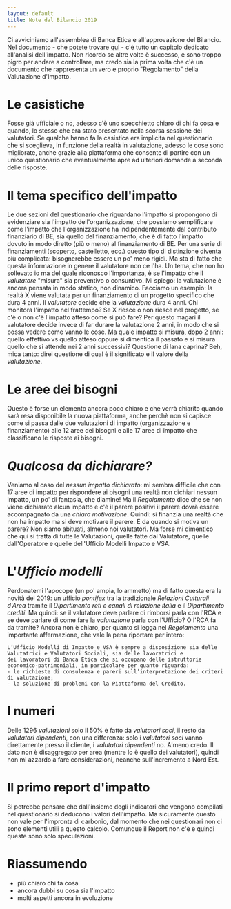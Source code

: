```yaml
---
layout: default
title: Note dal Bilancio 2019
---
```

Ci avviciniamo all'assemblea di Banca Etica e all'approvazione del Bilancio.
Nel documento - che potete trovare [qui](http://partecipazione.bancaetica.it/media/files/assemblea-25/BancaEtica_Integrato_completo_singole.pdf) -
c'è tutto un capitolo dedicato all'analisi dell'impatto.
Non ricordo se altre volte è successo, e sono troppo pigro per andare a controllare, ma credo sia la prima volta che c'è un 
documento che rappresenta un vero e proprio "Regolamento" della Valutazione d'Impatto.

# Le casistiche
Fosse già ufficiale o no, adesso c'è uno specchietto chiaro di chi fa cosa e quando, lo stesso che era stato presentato nella scorsa 
sessione dei valutatori. Se qualche hanno fa la casistica era implicita nel questionario che si sceglieva, in funzione della realtà in 
valutazione, adesso le cose sono migliorate, anche grazie alla piattaforma che consente di partire con un unico questionario che 
eventualmente apre ad ulteriori domande a seconda delle risposte.


# Il tema specifico dell'impatto
Le due sezioni del questionario che riguardano l'impatto si propongono di evidenziare sia l'impatto dell'organizzazione, che possiamo 
semplificare come l'impatto che l'organizzazione ha indipendentemente dal contributo finanziario di BE, sia quello del finanziamento, che è 
di fatto l'impatto dovuto in modo diretto (più o meno) al finanziamento di BE.
Per una serie di finanziamenti (scoperto, castelletto, ecc.) questo tipo di distinzione diventa più complicata: bisognerebbe essere un po' meno 
rigidi. Ma sta di fatto che questa informazione in genere il valutatore non ce l'ha.
Un tema, che non ho sollevato io ma del quale riconosco l'importanza, è se l'impatto che il _valutatore_ "misura" sia preventivo o consuntivo.
Mi spiego: la valutazione è ancora pensata in modo statico, non dinamico.
Facciamo un esempio: la realtà X viene valutata per un finanziamento di un progetto specifico che dura 4 anni. Il _valutatore_ decide che 
la _valutazione_ dura 4 anni. Chi monitora l'impatto nel frattempo? Se X riesce o non riesce nel progetto, se c'è o non c'è l'impatto atteso
come si può fare? Per questo magari il valutatore decide invece di far durare la valutazione 2 anni, in modo che si possa vedere come vanno le cose. 
Ma quale impatto si misura, dopo 2 anni: quello effettivo vs quello atteso oppure si dimentica il passato e si misura quello che si 
attende nei 2 anni successivi?
Questione di lana caprina? Beh, mica tanto: direi questione di qual è il significato e il valore della _valutazione_.

# Le aree dei bisogni
Questo è forse un elemento ancora poco chiaro e che verrà chiarito quando sarà resa disponibile la nuova piattaforma, anche perchè non si capisce come si passa 
dalle due valutazioni di impatto (organizzazione e finanziamento) alle 12 aree dei bisogni e alle 17 aree di impatto che classificano le 
risposte ai bisogni.

# _Qualcosa da dichiarare?_
Veniamo al caso del _nessun impatto dichiarato_: mi sembra difficile che con 17 aree di impatto per rispondere ai bisogni una realtà non
dichiari nessun impatto, un po' di fantasia, che diamine! Ma il _Regolamento_ dice che se non viene dichiarato alcun impatto e c'è il parere 
positivi il parere dovrà essere accompagnato da una _chiara motivazione_.
Quindi: si finanzia una realtà che non ha impatto ma si deve motivare il parere.
E da quando si motiva un parere? Non siamo abituati, almeno noi valutatori. Ma forse mi dimentico che qui si tratta di tutte le Valutazioni,
quelle fatte dal Valutatore, quelle dall'Operatore e quelle dell'Ufficio Modelli Impatto e VSA.

# L'_Ufficio modelli_
Perdonatemi l'apocope (un po' ampia, lo ammetto) ma di fatto questa era la novità del 2019: un ufficio _pontifex_ tra la tradizionale 
_Relazioni Culturali d'Area_ tramite il _Dipartimento reti e canali di relazione italia_ e il _Dipartimento crediti_.
Ma quindi: se il valutatore deve parlare di rimborsi parla con l'RCA e se deve parlare di come fare la _valutazione_ parla con l'Ufficio?
O l'RCA fa da tramite? Ancora non è chiaro, per quanto si legga nel _Regolamento_ una importante affermazione, che vale la pena riportare per
intero:
```
L’Ufficio Modelli di Impatto e VSA è sempre a disposizione sia delle Valutatrici e Valutatori Sociali, sia delle lavoratrici e
dei lavoratori di Banca Etica che si occupano delle istruttorie economico-patrimoniali, in particolare per quanto riguarda:
- le richieste di consulenza e pareri sull’interpretazione dei criteri di valutazione;
- la soluzione di problemi con la Piattaforma del Credito.
```

# I numeri
Delle 1296 _valutazioni_ solo il 50% è fatto da _valutatori soci_, il resto da _valutatori dipendenti_, con una differenza: solo i _valutatori soci_
vanno direttamente presso il cliente, i _valutatori dipendenti_ no. Almeno credo.
Il dato non è disaggregato per area (mentre lo è quello dei valutatori), quindi non mi azzardo a fare considerazioni, neanche sull'incremento
a Nord Est.

# Il primo report d'impatto
Si potrebbe pensare che dall'insieme degli indicatori che vengono compilati nel questionario si deducono i valori dell'impatto. 
Ma sicuramente questo non vale per l'impronta di carbonio, dal momento che nei questionari non ci sono elementi utili a questo calcolo.
Comunque il Report non c'è e quindi queste sono solo speculazioni.

# Riassumendo
- più chiaro chi fa cosa
- ancora dubbi su cosa sia l'impatto
- molti aspetti ancora in evoluzione
